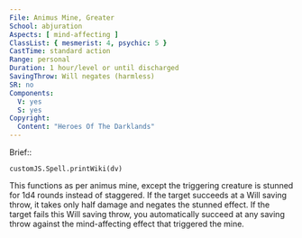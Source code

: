 ```yaml
---
File: Animus Mine, Greater
School: abjuration
Aspects: [ mind-affecting ]
ClassList: { mesmerist: 4, psychic: 5 }
CastTime: standard action
Range: personal
Duration: 1 hour/level or until discharged
SavingThrow: Will negates (harmless)
SR: no
Components:
  V: yes
  S: yes
Copyright:
  Content: "Heroes Of The Darklands"
---
```

Brief:: 

```dataviewjs
customJS.Spell.printWiki(dv)
```

This functions as per animus mine, except the triggering creature is stunned for 1d4 rounds instead of staggered. If the target succeeds at a Will saving throw, it takes only half damage and negates the stunned effect. If the target fails this Will saving throw, you automatically succeed at any saving throw against the mind-affecting effect that triggered the mine.
